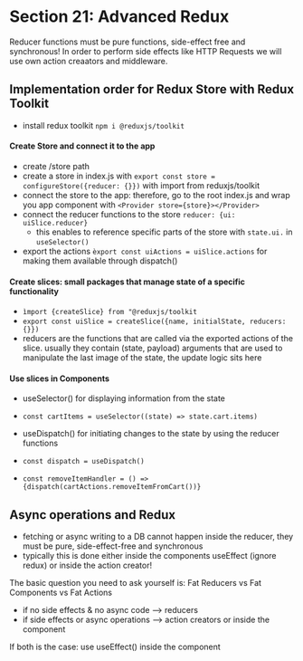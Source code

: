 # Section 21: Advanced Redux

Reducer functions must be pure functions, side-effect free and synchronous!
In order to perform side effects like HTTP Requests we will use own action creaators and middleware.

## Implementation order for Redux Store with Redux Toolkit
- install redux toolkit ``npm i @reduxjs/toolkit``
#### Create Store and connect it to the app
- create /store path
- create a store in index.js with ```export const store = configureStore({reducer: {}})``` with import from reduxjs/toolkit
- connect the store to the app: therefore, go to the root index.js and wrap you app component with ``<Provider store={store}></Provider>``
- connect the reducer functions to the store ``reducer: {ui: uiSlice.reducer}``
  - this enables to reference specific parts of the store with ``state.ui.`` in `useSelector()`
- export the actions `èxport const uiActions = uiSlice.actions` for making them available through dispatch()

#### Create slices: small packages that manage state of a specific functionality
  - `ìmport {createSlice} from "@reduxjs/toolkit`
  - ```export const uiSlice = createSlice({name, initialState, reducers: {}})```
  - reducers are the functions that are called via the exported actions of the slice. usually they contain (state, payload) arguments that are used to manipulate the last image of the state, the update logic sits here

#### Use slices in Components
- useSelector() for displaying information from the state
- ```const cartItems = useSelector((state) => state.cart.items)```


- useDispatch() for initiating changes to the state by using the reducer functions
- ```const dispatch = useDispatch()```
- ```const removeItemHandler = () => {dispatch(cartActions.removeItemFromCart())}```


## Async operations and Redux
- fetching or async writing to a DB cannot happen inside the reducer, they must be pure, side-effect-free and synchronous
- typically this is done either inside the components useEffect (ignore redux) or inside the action creator!


The basic question you need to ask yourself is:
Fat Reducers vs Fat Components vs Fat Actions

- if no side effects & no async code --> reducers
- if side effects or async operations --> action creators or inside the component

If both is the case: use useEffect() inside the component


